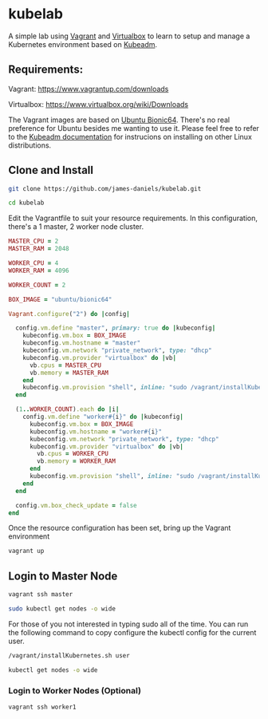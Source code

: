 # kubelab

A simple lab using [Vagrant](https://www.vagrantup.com/) and [Virtualbox](https://www.virtualbox.org/) to learn to setup and manage a Kubernetes environment based on [Kubeadm](https://kubernetes.io/docs/reference/setup-tools/kubeadm/kubeadm/).

## Requirements:

Vagrant: https://www.vagrantup.com/downloads

Virtualbox: https://www.virtualbox.org/wiki/Downloads

The Vagrant images are based on [Ubuntu Bionic64](https://app.vagrantup.com/ubuntu/boxes/bionic64). There's no real preference for Ubuntu besides me wanting to use it.  Please feel free to refer to the [Kubeadm documentation](https://kubernetes.io/docs/setup/production-environment/tools/kubeadm/install-kubeadm/#installing-kubeadm-kubelet-and-kubectl) for instrucions on installing on other Linux distributions.

## Clone and Install

```Bash
git clone https://github.com/james-daniels/kubelab.git

cd kubelab
```

Edit the Vagrantfile to suit your resource requirements.  In this configuration, there's a 1 master, 2 worker node cluster.

```Ruby
MASTER_CPU = 2
MASTER_RAM = 2048

WORKER_CPU = 4
WORKER_RAM = 4096

WORKER_COUNT = 2

BOX_IMAGE = "ubuntu/bionic64"

Vagrant.configure("2") do |config|

  config.vm.define "master", primary: true do |kubeconfig|
    kubeconfig.vm.box = BOX_IMAGE
    kubeconfig.vm.hostname = "master"
    kubeconfig.vm.network "private_network", type: "dhcp"
    kubeconfig.vm.provider "virtualbox" do |vb|
      vb.cpus = MASTER_CPU
      vb.memory = MASTER_RAM
    end
    kubeconfig.vm.provision "shell", inline: "sudo /vagrant/installKubernetes.sh master"
  end

  (1..WORKER_COUNT).each do |i|
    config.vm.define "worker#{i}" do |kubeconfig|
      kubeconfig.vm.box = BOX_IMAGE
      kubeconfig.vm.hostname = "worker#{i}"
      kubeconfig.vm.network "private_network", type: "dhcp"
      kubeconfig.vm.provider "virtualbox" do |vb|
        vb.cpus = WORKER_CPU
        vb.memory = WORKER_RAM
      end
      kubeconfig.vm.provision "shell", inline: "sudo /vagrant/installKubernetes.sh worker"
    end
  end

  config.vm.box_check_update = false
end
```
Once the resource configuration has been set, bring up the Vagrant environment


```Bash
vagrant up
```

## Login to Master Node

```Bash
vagrant ssh master

sudo kubectl get nodes -o wide
```

For those of you not interested in typing sudo all of the time. You can run the following command to copy configure the kubectl config for the current user.

```Bash
/vagrant/installKubernetes.sh user

kubectl get nodes -o wide
```

### Login to Worker Nodes (Optional)

```Bash
vagrant ssh worker1
```